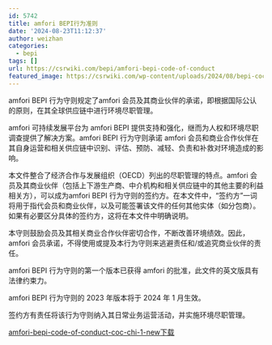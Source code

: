 ```yaml
---
id: 5742
title: amfori BEPI行为准则
date: '2024-08-23T11:12:37'
author: weizhan
categories:
  - bepi
tags: []
url: https://csrwiki.com/bepi/amfori-bepi-code-of-conduct
featured_image: https://csrwiki.com/wp-content/uploads/2024/08/bepi-coc.jpg
---
```


amfori BEPI 行为守则规定了amfori 会员及其商业伙伴的承诺，即根据国际公认的原则，在其全球供应链中进行环境尽职管理。

amfori 可持续发展平台为 amfori BEPI 提供支持和强化，继而为人权和环境尽职调查提供了解决方案。amfori BEPI 行为守则承诺 amfori 会员和商业合作伙伴在其自身运营和相关供应链中识别、评估、预防、减轻、负责和补救对环境造成的影响。

本文件整合了经济合作与发展组织（OECD）列出的尽职管理的特点。amfori 会员及其商业伙伴（包括上下游生产商、中介机构和相关供应链中的其他主要的利益相关方），可以成为amfori BEPI 行为守则的签约方。在本文件中，“签约方”一词将用于指代会员和商业伙伴，以及可能签署该文件的任何其他实体（如分包商）。如果有必要区分具体的签约方，这将在本文件中明确说明。

本守则鼓励会员及其相关商业合作伙伴密切合作，不断改善环境绩效。因此，amfori 会员承诺，不得使用或提及本行为守则来逃避责任和/或追究商业伙伴的责任。

amfori BEPI 行为守则的第一个版本已获得 amfori 的批准，此文件的英文版具有法律约束力。

amfori BEPI 行为守则的 2023 年版本将于 2024 年 1 月生效。

签约方有责任将该行为守则纳入其日常业务运营活动，并实施环境尽职管理。

[amfori-bepi-code-of-conduct-coc-chi-1-new](https://csrwiki.com/wp-content/uploads/2024/08/amfori-bepi-code-of-conduct-coc-chi-1-new.pdf)[下载](https://csrwiki.com/wp-content/uploads/2024/08/amfori-bepi-code-of-conduct-coc-chi-1-new.pdf)
